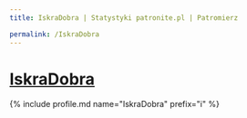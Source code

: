 ```yaml
---
title: IskraDobra | Statystyki patronite.pl | Patromierz

permalink: /IskraDobra
---
```


# [IskraDobra](https://patronite.pl/IskraDobra)

{% include profile.md name="IskraDobra" prefix="i" %}
